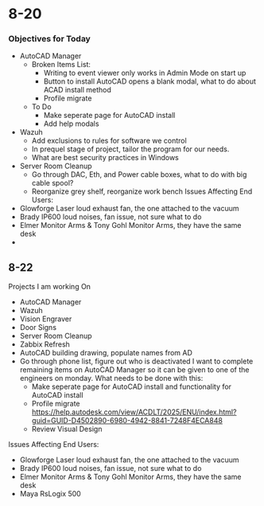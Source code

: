 
# 8-20

### Objectives for Today
- AutoCAD Manager
	- Broken Items List:
		- Writing to event viewer only works in Admin Mode on start up
		- Button to install AutoCAD opens a blank modal, what to do about ACAD install method
		- Profile migrate
	- To Do
		- Make seperate page for AutoCAD install
		- Add help modals
- Wazuh
	-  Add exclusions to rules for software we control
	- In prequel stage of project, tailor the program for our needs. 
	- What are best security practices in Windows
- Server Room Cleanup
	- Go through DAC, Eth, and Power cable boxes, what to do with big cable spool?
	- Reorganize grey shelf, reorganize work bench
Issues Affecting End Users:
- Glowforge Laser loud exhaust fan, the one attached to the vacuum
- Brady IP600 loud noises, fan issue, not sure what to do
- Elmer Monitor Arms & Tony Gohl Monitor Arms, they have the same desk
- 


## 8-22
Projects I am working On
- AutoCAD Manager
- Wazuh
- Vision Engraver
- Door Signs
- Server Room Cleanup
- Zabbix Refresh
- AutoCAD building drawing, populate names from AD
- Go through phone list, figure out who is deactivated
I want to complete remaining items on AutoCAD Manager so it can be given to one of the engineers on monday. What needs to be done with this:
	- Make seperate page for AutoCAD install and functionality for AutoCAD install
	- Profile migrate https://help.autodesk.com/view/ACDLT/2025/ENU/index.html?guid=GUID-D4502890-6980-4942-8841-7248F4ECA848
	- Review Visual Design 



Issues Affecting End Users:
- Glowforge Laser loud exhaust fan, the one attached to the vacuum
- Brady IP600 loud noises, fan issue, not sure what to do
- Elmer Monitor Arms & Tony Gohl Monitor Arms, they have the same desk
- Maya RsLogix 500